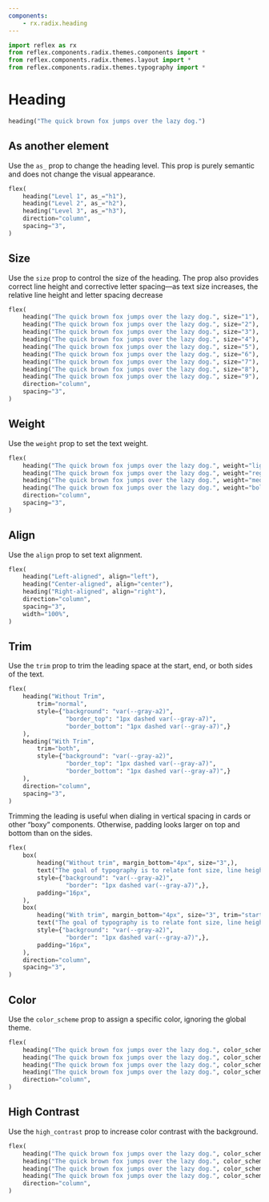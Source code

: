 ```yaml
---
components:
    - rx.radix.heading
---
```


```python exec
import reflex as rx
from reflex.components.radix.themes.components import *
from reflex.components.radix.themes.layout import *
from reflex.components.radix.themes.typography import *
```

# Heading

```python demo
heading("The quick brown fox jumps over the lazy dog.")
```

## As another element

Use the `as_` prop to change the heading level. This prop is purely semantic and does not change the visual appearance.

```python demo
flex(
    heading("Level 1", as_="h1"),
    heading("Level 2", as_="h2"),
    heading("Level 3", as_="h3"),
    direction="column",
    spacing="3",
)             
```

## Size

Use the `size` prop to control the size of the heading. The prop also provides correct line height and corrective letter spacing—as text size increases, the relative line height and letter spacing decrease

```python demo
flex(
    heading("The quick brown fox jumps over the lazy dog.", size="1"),
    heading("The quick brown fox jumps over the lazy dog.", size="2"),
    heading("The quick brown fox jumps over the lazy dog.", size="3"),
    heading("The quick brown fox jumps over the lazy dog.", size="4"),
    heading("The quick brown fox jumps over the lazy dog.", size="5"),
    heading("The quick brown fox jumps over the lazy dog.", size="6"),
    heading("The quick brown fox jumps over the lazy dog.", size="7"),
    heading("The quick brown fox jumps over the lazy dog.", size="8"),
    heading("The quick brown fox jumps over the lazy dog.", size="9"),
    direction="column",
    spacing="3",
)
```

## Weight

Use the `weight` prop to set the text weight.

```python demo
flex(
    heading("The quick brown fox jumps over the lazy dog.", weight="light"),
    heading("The quick brown fox jumps over the lazy dog.", weight="regular"),
    heading("The quick brown fox jumps over the lazy dog.", weight="medium"),
    heading("The quick brown fox jumps over the lazy dog.", weight="bold"),
    direction="column",
    spacing="3",
)
```

## Align

Use the `align` prop to set text alignment.

```python demo
flex(
    heading("Left-aligned", align="left"),
    heading("Center-aligned", align="center"),
    heading("Right-aligned", align="right"),
    direction="column",
    spacing="3",
    width="100%",
)
```

## Trim

Use the `trim` prop to trim the leading space at the start, end, or both sides of the text.

```python demo
flex(
    heading("Without Trim",
        trim="normal",
        style={"background": "var(--gray-a2)",
                "border_top": "1px dashed var(--gray-a7)",
                "border_bottom": "1px dashed var(--gray-a7)",}
    ),
    heading("With Trim",
        trim="both",
        style={"background": "var(--gray-a2)",
                "border_top": "1px dashed var(--gray-a7)",
                "border_bottom": "1px dashed var(--gray-a7)",}
    ),
    direction="column",
    spacing="3",
)
```

Trimming the leading is useful when dialing in vertical spacing in cards or other “boxy” components. Otherwise, padding looks larger on top and bottom than on the sides.

```python demo
flex(
    box(
        heading("Without trim", margin_bottom="4px", size="3",),
        text("The goal of typography is to relate font size, line height, and line width in a proportional way that maximizes beauty and makes reading easier and more pleasant."),
        style={"background": "var(--gray-a2)", 
                "border": "1px dashed var(--gray-a7)",},
        padding="16px",
    ),
    box(
        heading("With trim", margin_bottom="4px", size="3", trim="start"),
        text("The goal of typography is to relate font size, line height, and line width in a proportional way that maximizes beauty and makes reading easier and more pleasant."),
        style={"background": "var(--gray-a2)", 
                "border": "1px dashed var(--gray-a7)",},
        padding="16px",
    ),
    direction="column",
    spacing="3",
)
```

## Color

Use the `color_scheme` prop to assign a specific color, ignoring the global theme.

```python demo
flex(
    heading("The quick brown fox jumps over the lazy dog.", color_scheme="indigo"),
    heading("The quick brown fox jumps over the lazy dog.", color_scheme="cyan"),
    heading("The quick brown fox jumps over the lazy dog.", color_scheme="crimson"),
    heading("The quick brown fox jumps over the lazy dog.", color_scheme="orange"),
    direction="column",
)
```

## High Contrast

Use the `high_contrast` prop to increase color contrast with the background.

```python demo
flex(
    heading("The quick brown fox jumps over the lazy dog.", color_scheme="indigo", high_contrast=True),
    heading("The quick brown fox jumps over the lazy dog.", color_scheme="cyan", high_contrast=True),
    heading("The quick brown fox jumps over the lazy dog.", color_scheme="crimson", high_contrast=True),
    heading("The quick brown fox jumps over the lazy dog.", color_scheme="orange", high_contrast=True),
    direction="column",
)
```
